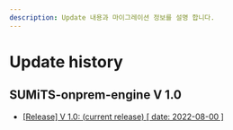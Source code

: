 ```yaml
---
description: Update 내용과 마이그레이션 정보를 설명 합니다.
---
```


# Update history

## SUMiTS-onprem-engine V 1.0

* [\[Release\] V 1.0: (current release) \[ date: 2022-08-00 \]](v-1.0-release-note.md)
